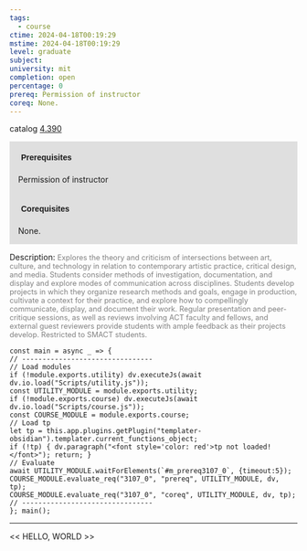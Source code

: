 ```yaml
---
tags:
  - course
ctime: 2024-04-18T00:19:29
mstime: 2024-04-18T00:19:29
level: graduate
subject: 
university: mit
completion: open
percentage: 0
prereq: Permission of instructor
coreq: None.
---
```


catalog [4.390](http://student.mit.edu/catalog/m4c.html#4.390)

<span style="display: block; padding: 15px; background-color: rgb(100, 100, 100, 0.2);"><font id="m_prereq3107_0" style="display: block; font-family: Arial, sans-serif; font-weight: bold; padding: 5px">Prerequisites</font><br><span id="prereq3107_0">Permission of instructor</span></span>
<span style="display: block; padding: 15px; background-color: rgb(100, 100, 100, 0.2);"><font id="m_coreq3107_0" style="display: block; font-family: Arial, sans-serif; font-weight: bold; padding: 5px">Corequisites</font><br><span id="coreq3107_0">None.</span></span>

<font style="">Description:</font>
<font style="color: grey; font-size: 0.8rem;">Explores the theory and criticism of intersections between art, culture, and technology in relation to contemporary artistic practice, critical design, and media. Students consider methods of investigation, documentation, and display and explore modes of communication across disciplines. Students develop projects in which they organize research methods and goals, engage in production, cultivate a context for their practice, and explore how to compellingly communicate, display, and document their work. Regular presentation and peer-critique sessions, as well as reviews involving ACT faculty and fellows, and external guest reviewers provide students with ample feedback as their projects develop. Restricted to SMACT students.</font>

```dataviewjs
const main = async _ => {
// --------------------------------
// Load modules
if (!module.exports.utility) dv.executeJs(await dv.io.load("Scripts/utility.js"));
const UTILITY_MODULE = module.exports.utility;
if (!module.exports.course) dv.executeJs(await dv.io.load("Scripts/course.js"));
const COURSE_MODULE = module.exports.course;
// Load tp
let tp = this.app.plugins.getPlugin("templater-obsidian").templater.current_functions_object;
if (!tp) { dv.paragraph("<font style='color: red'>tp not loaded!</font>"); return; }
// Evaluate
await UTILITY_MODULE.waitForElements(`#m_prereq3107_0`, {timeout:5});
COURSE_MODULE.evaluate_req("3107_0", "prereq", UTILITY_MODULE, dv, tp);
COURSE_MODULE.evaluate_req("3107_0", "coreq", UTILITY_MODULE, dv, tp);
// --------------------------------
}; main();
```

---

<< HELLO, WORLD >>
